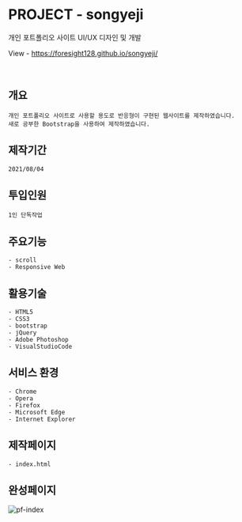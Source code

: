 # PROJECT - songyeji
개인 포트폴리오 사이트 UI/UX 디자인 및 개발

View - https://foresight128.github.io/songyeji/

<br>

## 개요
```
개인 포트폴리오 사이트로 사용할 용도로 반응형이 구현된 웹사이트를 제작하였습니다.
새로 공부한 Bootstrap을 사용하여 제작하였습니다.
```

## 제작기간
```
2021/08/04
```

## 투입인원
```
1인 단독작업
```

## 주요기능
```
- scroll
- Responsive Web
```

## 활용기술
```
- HTML5
- CSS3
- bootstrap
- jQuery
- Adobe Photoshop
- VisualStudioCode
```

## 서비스 환경
```
- Chrome
- Opera
- Firefox
- Microsoft Edge
- Internet Explorer
```

## 제작페이지
```
- index.html
```

## 완성페이지

![pf-index](https://user-images.githubusercontent.com/89468282/131787226-8757d000-d9ab-4a37-84b6-15d35e3943fb.png)
